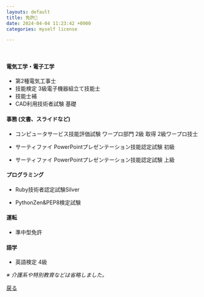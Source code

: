 ```yaml
---
layouts: default
title: 免許🚗
date: 2024-04-04 11:23:42 +0900
categories: myself license

---
```


<br />

####  電気工学・電子工学

- 第2種電気工事士
- 技能検定 3級電子機器組立て技能士
- 技能士補
- CAD利用技術者試験 基礎

#### 事務 (文書、スライドなど)

- コンピュータサービス技能評価試験 ワープロ部門 2級 取得 2級ワープロ技士

- サーティファイ PowerPointプレゼンテーション技能認定試験 初級

- サーティファイ PowerPointプレゼンテーション技能認定試験 上級

#### プログラミング

- Ruby技術者認定試験Silver

- PythonZen&PEP8検定試験

#### 運転

- 準中型免許

#### 語学

- 英語検定 4級

_※ 介護系や特別教育などは省略しました。_

<a href="https://takkii.github.io/">戻る</a>